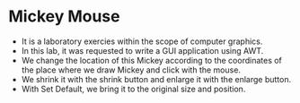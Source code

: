 
# Mickey Mouse
* It is a laboratory exercies within the scope of computer graphics.
* In this lab, it was requested to write a GUI application using AWT.
* We change the location of this Mickey according to the coordinates of the place where we draw Mickey and click with the mouse.
* We shrink it with the shrink button and enlarge it with the enlarge button.
* With Set Default, we bring it to the original size and position.


